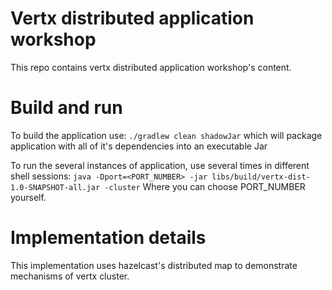 # Vertx distributed application workshop
This repo contains vertx distributed application workshop's content.

# Build and run
To build the application use:
``` ./gradlew clean shadowJar ```
which will package application with all of it's dependencies into an executable Jar

To run the several instances of application, use several times in different shell sessions: 
``` java -Dport=<PORT_NUMBER> -jar libs/build/vertx-dist-1.0-SNAPSHOT-all.jar -cluster ```
Where you can choose PORT_NUMBER yourself.

# Implementation details
This implementation uses hazelcast's distributed map to demonstrate mechanisms of vertx cluster.
